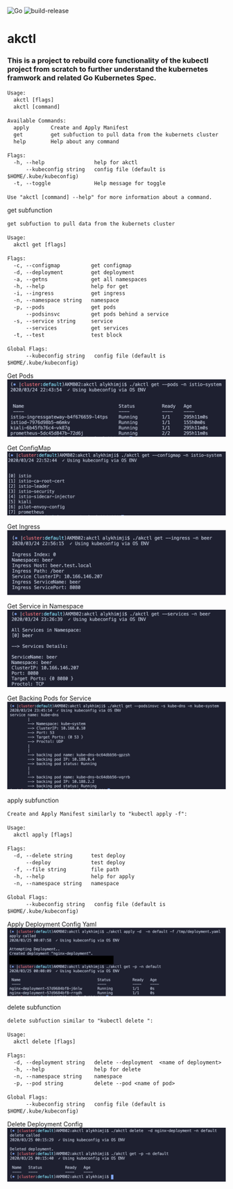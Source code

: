 
![Go](https://github.com/alyarctiq/akctl/workflows/Go/badge.svg)
![build-release](https://github.com/alyarctiq/akctl/workflows/build-release/badge.svg)

# akctl

### This is a project to rebuild core functionality of the kubectl project from scratch to further understand the kubernetes framwork and related Go Kubernetes Spec.
```
Usage:
  akctl [flags]
  akctl [command]

Available Commands:
  apply       Create and Apply Manifest
  get         get subfuction to pull data from the kubernets cluster
  help        Help about any command

Flags:
  -h, --help                help for akctl
      --kubeconfig string   config file (default is $HOME/.kube/kubeconfig)
  -t, --toggle              Help message for toggle

Use "akctl [command] --help" for more information about a command.
```

get subfunction
```
get subfuction to pull data from the kubernets cluster

Usage:
  akctl get [flags]

Flags:
  -c, --configmap          get configmap
  -d, --deployment         get deployment
  -a, --getns              get all namespaces
  -h, --help               help for get
  -i, --ingress            get ingress
  -n, --namespace string   namespace
  -p, --pods               get pods
      --podsinsvc          get pods behind a service
  -s, --service string     service
      --services           get services
  -t, --test               test block

Global Flags:
      --kubeconfig string   config file (default is $HOME/.kube/kubeconfig)
```
Get Pods
![Get Pods](/screencap/getpods.png)

Get ConfigMap
![Get  ConfigMap](/screencap/getmc.png)

Get Ingress
![Get Ingress](/screencap/getIngress.png)

Get Service in Namespace
![Get Svc](/screencap/getsvc.png)

Get Backing Pods for Service
![Get Pods in Svc](/screencap/getpodsinsvc.png)

apply subfunction
```
Create and Apply Manifest similarly to "kubectl apply -f":

Usage:
  akctl apply [flags]

Flags:
  -d, --delete string      test deploy
      --deploy             test deploy
  -f, --file string        file path
  -h, --help               help for apply
  -n, --namespace string   namespace

Global Flags:
      --kubeconfig string   config file (default is $HOME/.kube/kubeconfig)
```
Apply Deployment Config Yaml
![deply](/screencap/deploy.png)

delete subfunction
```
delete subfuction similar to "kubectl delete ":

Usage:
  akctl delete [flags]

Flags:
  -d, --deployment string   delete --deployment  <name of deployment>
  -h, --help                help for delete
  -n, --namespace string    namespace
  -p, --pod string          delete --pod <name of pod>

Global Flags:
      --kubeconfig string   config file (default is $HOME/.kube/kubeconfig)
```
Delete Deployment Config 
![deply](/screencap/delete.png)
